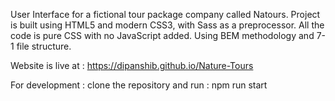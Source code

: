 User Interface for a fictional tour package company called Natours. 
Project is built using HTML5 and modern CSS3, with Sass as a preprocessor. All the code is pure CSS with no JavaScript added. 
Using BEM methodology and 7-1 file structure. 

Website is live at : https://dipanshib.github.io/Nature-Tours 

For development : clone the repository and run : npm run start

